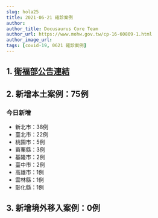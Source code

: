 ```yaml
---
slug: hola25
title: 2021-06-21 確診案例
author: 
author_title: Docusaurus Core Team
author_url: https://www.mohw.gov.tw/cp-16-60809-1.html
author_image_url: 
tags: [covid-19, 0621 確診案例]
---
```


## 1. [衛福部公告連結](https://www.cdc.gov.tw/Bulletin/Detail/Lby0PKwYfroFHd13wPbOdg?typeid=9)

## 2. 新增本土案例：75例

### 今日新增
* 新北市：38例
* 臺北市：22例
* 桃園市：5例
* 苗栗縣：3例
* 基隆市：2例
* 臺中市：2例
* 高雄市：1例
* 雲林縣：1例
* 彰化縣：1例

## 3. 新增境外移入案例：0例
